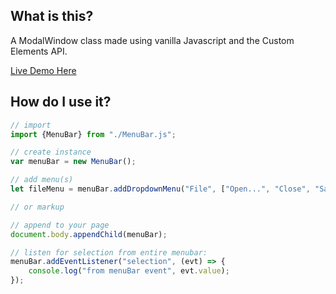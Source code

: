 ## What is this?
A ModalWindow class made using vanilla Javascript and the Custom Elements API.

[Live Demo Here](https://shootTheLuck.github.io/Modal-Window)

## How do I use it?

```javascript
// import
import {MenuBar} from "./MenuBar.js";

// create instance
var menuBar = new MenuBar();

// add menu(s)
let fileMenu = menuBar.addDropdownMenu("File", ["Open...", "Close", "Save", "Cancel All Subscriptions"]);

// or markup

// append to your page
document.body.appendChild(menuBar);

// listen for selection from entire menubar:
menuBar.addEventListener("selection", (evt) => {
    console.log("from menuBar event", evt.value);
});
```
